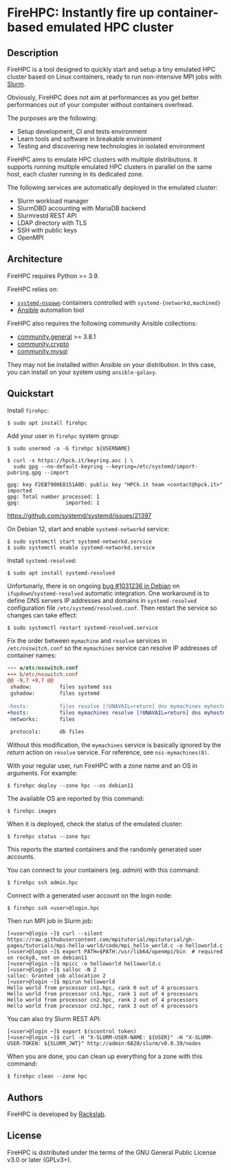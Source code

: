 # FireHPC: Instantly fire up container-based emulated HPC cluster

## Description

FireHPC is a tool designed to quickly start and setup a tiny emulated HPC
cluster based on Linux containers, ready to run non-intensive MPI jobs with
[Slurm](https://slurm.schedmd.com/overview.html).

Obviously, FireHPC does not aim at performances as you get better performances
out of your computer without containers overhead.

The purposes are the following:

- Setup development, CI and tests environment
- Learn tools and software in breakable environment
- Testing and discovering new technologies in isolated environment

FireHPC aims to emulate HPC clusters with multiple distributions. It supports
running multiple emulated HPC clusters in parallel on the same host, each
cluster running in its dedicated zone.

The following services are automatically deployed in the emulated cluster:

- Slurm workload manager
- SlurmDBD accounting with MariaDB backend
- Slurmrestd REST API
- LDAP directory with TLS
- SSH with public keys
- OpenMPI

## Architecture

FireHPC requires Python >= 3.9.

FireHPC relies on:

- [`systemd-nspawn`](https://www.freedesktop.org/software/systemd/man/systemd-nspawn.html) containers controlled with `systemd-{networkd,machined}`
- [Ansible](https://docs.ansible.com/ansible/latest/index.html) automation tool

FireHPC also requires the following community Ansible collections:

- [community.general](https://docs.ansible.com/ansible/latest/collections/community/general/index.html) >= 3.8.1
- [community.crypto](https://docs.ansible.com/ansible/latest/collections/community/crypto/index.html)
- [community.mysql](https://docs.ansible.com/ansible/latest/collections/community/mysql/index.html)

They may not be installed within Ansible on your distribution. In this case,
you can install on your system using `ansible-galaxy`.

## Quickstart

Install `firehpc`:

```
$ sudo apt install firehpc
```

Add your user in `firehpc` system group:

```
$ sudo usermod -a -G firehpc ${USERNAME}
```

```
$ curl -s https://hpck.it/keyring.asc | \
  sudo gpg --no-default-keyring --keyring=/etc/systemd/import-pubring.gpg --import
```

```
gpg: key F2EB7900E8151A0D: public key "HPCk.it team <contact@hpck.it>" imported
gpg: Total number processed: 1
gpg:               imported: 1
```

https://github.com/systemd/systemd/issues/21397

On Debian 12, start and enable `systemd-networkd` service:

```
$ sudo systemctl start systemd-networkd.service
$ sudo systemctl enable systemd-networkd.service
```

Install `systemd-resolved`:

```
$ sudo apt install systemd-resolved
```

Unfortunarly, there is on ongoing [bug #1031236 in Debian](https://bugs.debian.org/cgi-bin/bugreport.cgi?bug=1031236)
on `ifupdown`/`systemd-resolved` automatic integration. One workaround is to
define DNS servers IP addresses and domains in `systemd-resolved` configuration
file `/etc/systemd/resolved.conf`. Then restart the service so changes can take
effect:

```
$ sudo systemctl restart systemd-resolved.service
```

Fix the order between `mymachine` and `resolve` services in `/etc/nsswitch.conf`
so the `mymachines` service can resolve IP addresses of container names:

```diff
--- a/etc/nsswitch.conf
+++ b/etc/nsswitch.conf
@@ -9,7 +9,7 @@
 shadow:         files systemd sss
 gshadow:        files systemd
 
-hosts:          files resolve [!UNAVAIL=return] dns mymachines myhostname
+hosts:          files mymachines resolve [!UNAVAIL=return] dns myhostname
 networks:       files
 
 protocols:      db files
```

Without this modification, the `mymachines` service is basically ignored by the
_return_ action on `resolve` service. For reference, see `nss-mymachines(8)`.

With your regular user, run FireHPC with a zone name and an OS in arguments. For
example:

```
$ firehpc deploy --zone hpc --os debian11
```

The available OS are reported by this command:

```
$ firehpc images
```

When it is deployed, check the status of the emulated cluster:

```
$ firehpc status --zone hpc
```

This reports the started containers and the randomly generated user accounts.

You can connect to your containers (eg. _admin_) with this command:

```
$ firehpc ssh admin.hpc
```

Connect with a generated user account on the login node:

```
$ firehpc ssh <user>@login.hpc
```

Then run MPI job in Slurm job:

```
[<user>@login ~]$ curl --silent https://raw.githubusercontent.com/mpitutorial/mpitutorial/gh-pages/tutorials/mpi-hello-world/code/mpi_hello_world.c -o helloworld.c
[<user>@login ~]$ export PATH=$PATH:/usr/lib64/openmpi/bin  # required on rocky8, not on debian11
[<user>@login ~]$ mpicc -o helloworld helloworld.c
[<user>@login ~]$ salloc -N 2
salloc: Granted job allocation 2
[<user>@login ~]$ mpirun helloworld
Hello world from processor cn1.hpc, rank 0 out of 4 processors
Hello world from processor cn1.hpc, rank 1 out of 4 processors
Hello world from processor cn2.hpc, rank 2 out of 4 processors
Hello world from processor cn2.hpc, rank 3 out of 4 processors
```

You can also try Slurm REST API:

```
[<user>@login ~]$ export $(scontrol token)
[<user>@login ~]$ curl -H "X-SLURM-USER-NAME: ${USER}" -H "X-SLURM-USER-TOKEN: ${SLURM_JWT}" http://admin:6820/slurm/v0.0.39/nodes
```

When you are done, you can clean up everything for a zone with this command:

```
$ firehpc clean --zone hpc
```

## Authors

FireHPC is developed by [Rackslab](https://rackslab.io).

## License

FireHPC is distributed under the terms of the GNU General Public License v3.0 or
later (GPLv3+).
